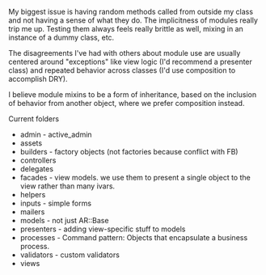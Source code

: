 My biggest issue is having random methods called from outside my class and not having a sense of what they do. The implicitness of modules really trip me up. Testing them always feels really brittle as well, mixing in an instance of a dummy class, etc.

The disagreements I've had with others about module use are usually centered around "exceptions" like view logic (I'd recommend a presenter class) and repeated behavior across classes (I'd use composition to accomplish DRY).

I believe module mixins to be a form of inheritance, based on the inclusion of behavior from another object, where we prefer composition instead.

Current folders

- admin - active_admin
- assets
- builders - factory objects (not factories because conflict with FB)
- controllers
- delegates
- facades - view models. we use them to present a single object to the view rather than many ivars.
- helpers
- inputs - simple forms
- mailers
- models - not just AR::Base
- presenters - adding view-specific stuff to models
- processes - Command pattern: Objects that encapsulate a business process.
- validators - custom validators
- views
